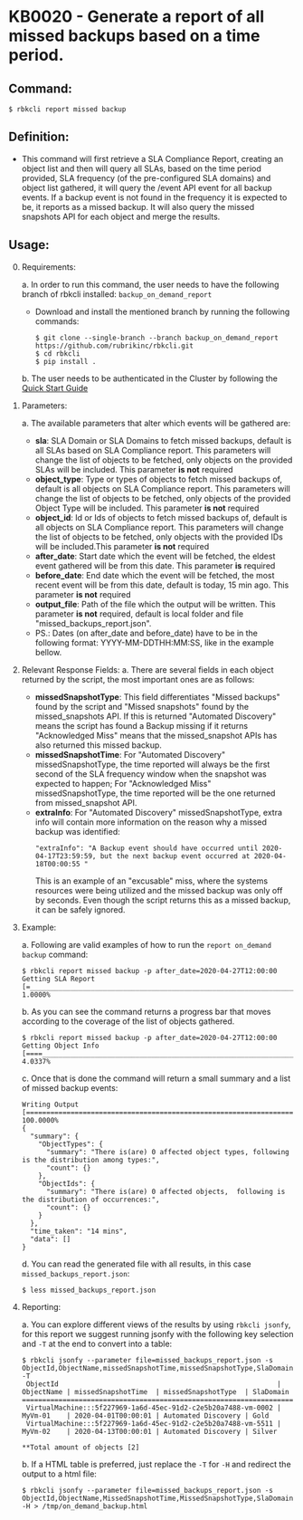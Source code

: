 # KB0020 - Generate a report of all missed backups based on a time period.

## Command:
 ```$ rbkcli report missed backup```

## Definition:
 - This command will first retrieve a SLA Compliance Report, creating an object list and then will query all SLAs, based on the time period provided, SLA frequency (of the pre-configured SLA domains) and object list gathered, it will query the /event API event for all backup events. If a backup event is not found in the frequency it is expected to be, it reports as a missed backup. It will also query the missed snapshots API for each object and merge the results.

## Usage:
0. Requirements:

	a. In order to run this command, the user needs to have the following branch of rbkcli installed: ```backup_on_demand_report```
	- Download and install the mentioned branch by running the following commands: 
	    ```
	    $ git clone --single-branch --branch backup_on_demand_report https://github.com/rubrikinc/rbkcli.git
	    $ cd rbkcli
	    $ pip install .
	    ```
	b. The user needs to be authenticated in the Cluster by following the [Quick Start Guide](quick-start.md)

1. Parameters:

	a. The available parameters that alter which events will be gathered are:
	- **sla**: SLA Domain or SLA Domains to fetch missed backups, default is all SLAs based on SLA Compliance report. This parameters will change the list of objects to be fetched, only objects on the provided SLAs will be included. This parameter **is not** required
	- **object_type**: Type or types of objects to fetch missed backups of, default is all objects on SLA Compliance report.  This parameters will change the list of objects to be fetched, only objects of the provided Object Type will be included. This parameter **is not** required
	- **object_id**: Id or Ids of objects to fetch missed backups of, default is all objects on SLA Compliance report.  This parameters will change the list of objects to be fetched, only objects with the provided IDs will be included.This parameter **is not** required
	- **after_date**: Start date which the event will be fetched, the eldest event gathered will be from this date. This parameter **is** required
	- **before_date**: End date which the event will be fetched, the most recent event will be from this date, default is today, 15 min ago. This parameter **is not** required
	- **output_file**: Path of the file which the output will be written. This parameter **is not** required, default is local folder and file "missed_backups_report.json".
	- PS.: Dates (on after_date and before_date) have to be in the following format: YYYY-MM-DDTHH:MM:SS, like in the example bellow.

2. Relevant Response Fields:
	a. There are several fields in each object returned by the script, the most important ones are as follows:
	- **missedSnapshotType**: This field differentiates "Missed backups" found by the script and "Missed snapshots" found by the missed_snapshots API. If this is returned "Automated Discovery" means the script has found a Backup missing if it returns "Acknowledged Miss" means that the missed_snapshot APIs has also returned this missed backup.
	- **missedSnapshotTime**: For "Automated Discovery" missedSnapshotType, the time reported will always be the first second of the SLA frequency window when the snapshot was expected to happen; For "Acknowledged Miss" missedSnapshotType, the time reported will be the one returned from missed_snapshot API. 
	- **extraInfo**: For "Automated Discovery" missedSnapshotType, extra info will contain more information on the reason why a missed backup was identified:
		```
		"extraInfo": "A Backup event should have occurred until 2020-04-17T23:59:59, but the next backup event occurred at 2020-04-18T00:00:55 "
		```
		This is an example of an "excusable" miss, where the systems resources were being utilized and the missed backup was only off by seconds. Even though the script returns this as a missed backup, it can be safely ignored.
	

3. Example:

    a. Following are valid examples of how to run the `report on_demand backup` command:
    ```
    $ rbkcli report missed backup -p after_date=2020-04-27T12:00:00
	Getting SLA Report   [=___________________________________________________________________________________________________] 1.0000%
    ```
    b. As you can see the command returns a progress bar that moves according to the coverage of the list of objects gathered.
    ```
    $ rbkcli report missed backup -p after_date=2020-04-27T12:00:00
	Getting Object Info  [====________________________________________________________________________________________________] 4.0337%
    ```
    c. Once that is done the command will return a small summary and a list of missed backup events:
    ```
    Writing Output       [====================================================================================================] 100.0000%
    {
	  "summary": {
		"ObjectTypes": {
		  "summary": "There is(are) 0 affected object types, following is the distribution among types:",
		  "count": {}
		},
		"ObjectIds": {
		  "summary": "There is(are) 0 affected objects,  following is the distribution of occurrences:",
		  "count": {}
		}
	  },
	  "time_taken": "14 mins",
	  "data": []
	}
    ```
    d. You can read the generated file with all results, in this case `missed_backups_report.json`:
    ```
    $ less missed_backups_report.json
    ```
3. Reporting:
    
    a. You can explore different views of the results by using ```rbkcli jsonfy```, for this report we suggest running jsonfy with the following key selection and `-T` at the end to convert into a table:
    ```
	$ rbkcli jsonfy --parameter file=missed_backups_report.json -s ObjectId,ObjectName,missedSnapshotTime,missedSnapshotType,SlaDomain -T
	 ObjectId                                                      | ObjectName | missedSnapshotTime  | missedSnapshotType  | SlaDomain    
	====================================================================================================================================
	 VirtualMachine:::5f227969-1a6d-45ec-91d2-c2e5b20a7488-vm-0002 | MyVm-01    | 2020-04-01T00:00:01 | Automated Discovery | Gold
	 VirtualMachine:::5f227969-1a6d-45ec-91d2-c2e5b20a7488-vm-5511 | MyVm-02    | 2020-04-13T00:00:01 | Automated Discovery | Silver

	**Total amount of objects [2]

    ```
    b. If a HTML table is preferred, just replace the `-T` for `-H` and redirect the output to a html file:
    ```
    $ rbkcli jsonfy --parameter file=missed_backups_report.json -s ObjectId,ObjectName,MissedSnapshotTime,MissedSnapshotType,SlaDomain -H > /tmp/on_demand_backup.html 
    ```
